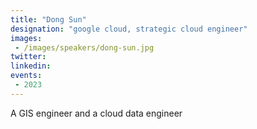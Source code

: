 ```yaml
---
title: "Dong Sun"
designation: "google cloud, strategic cloud engineer"
images:
 - /images/speakers/dong-sun.jpg
twitter: 
linkedin: 
events:
 - 2023
---
```


A GIS engineer and a cloud data engineer